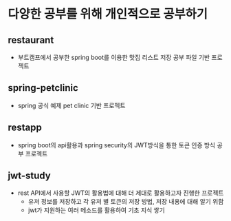 # 다양한 공부를 위해 개인적으로 공부하기

## restaurant
* 부트캠프에서 공부한 spring boot를 이용한 맛집 리스트 저장 공부 파일 기반 프로젝트

## spring-petclinic
* spring 공식 예제 pet clinic 기반 프로젝트

## restapp
* spring boot의 api활용과 spring security의 JWT방식을 통한 토큰 인증 방식 공부 프로젝트

## jwt-study
* rest API에서 사용할 JWT의 활용법에 대해 더 제대로 활용하고자 진행한 프로젝트
  * 유저 정보를 저장하고 각 유저 별 토큰의 저장 방법, 저장 내용에 대해 알기 위함
  * jwt가 지원하는 여러 메소드를 활용하여 기초 지식 쌓기
